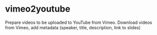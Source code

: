 # vimeo2youtube
Prepare videos to be uploaded to YouTube from Vimeo. Download videos from Vimeo, add metadata (speaker, title, description, link to slides)
